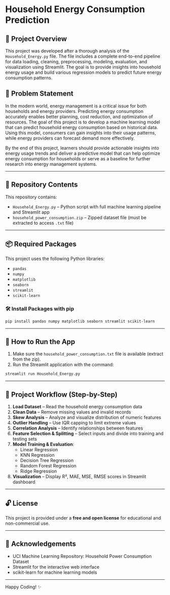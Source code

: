 # Household Energy Consumption Prediction

## 📄 Project Overview
This project was developed after a thorough analysis of the `Household_Energy.py` file. The file includes a complete end-to-end pipeline for data loading, cleaning, preprocessing, modeling, evaluation, and visualization using Streamlit. The goal is to provide insights into household energy usage and build various regression models to predict future energy consumption patterns.

## 📌 Problem Statement
In the modern world, energy management is a critical issue for both households and energy providers. Predicting energy consumption accurately enables better planning, cost reduction, and optimization of resources. The goal of this project is to develop a machine learning model that can predict household energy consumption based on historical data. Using this model, consumers can gain insights into their usage patterns, while energy providers can forecast demand more effectively.

By the end of this project, learners should provide actionable insights into energy usage trends and deliver a predictive model that can help optimize energy consumption for households or serve as a baseline for further research into energy management systems.

---

## 📁 Repository Contents
This repository contains:
- `Household_Energy.py` – Python script with full machine learning pipeline and Streamlit app
- `household_power_consumption.zip` – Zipped dataset file (must be extracted to access `.txt` file)

---

## 📦 Required Packages
This project uses the following Python libraries:

- `pandas`
- `numpy`
- `matplotlib`
- `seaborn`
- `streamlit`
- `scikit-learn`

### 🛠 Install Packages with pip
```bash
pip install pandas numpy matplotlib seaborn streamlit scikit-learn
```

---

## 🚀 How to Run the App
1. Make sure the `household_power_consumption.txt` file is available (extract from the zip).
2. Run the Streamlit application with the command:
```bash
streamlit run Household_Energy.py
```

---

## 🔄 Project Workflow (Step-by-Step)
1. **Load Dataset** – Read the household energy consumption data
2. **Clean Data** – Remove missing values and invalid records
3. **Skew Analysis** – Analyze and visualize distribution of numeric features
4. **Outlier Handling** – Use IQR capping to limit extreme values
5. **Correlation Analysis** – Identify relationships between features
6. **Feature Selection & Splitting** – Select inputs and divide into training and testing sets
7. **Model Training & Evaluation**:
   - Linear Regression
   - KNN Regression
   - Decision Tree Regression
   - Random Forest Regression
   - Ridge Regression
8. **Visualization** – Display R², MAE, MSE, RMSE scores in Streamlit dashboard

---

## 🔓 License
This project is provided under a **free and open license** for educational and non-commercial use.

---

## 🙌 Acknowledgements
- UCI Machine Learning Repository: Household Power Consumption Dataset
- Streamlit for the interactive web interface
- scikit-learn for machine learning models

---

Happy Coding! ✨

